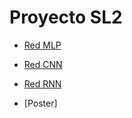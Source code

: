 # Proyecto SL2

- [Red MLP](https://colab.research.google.com/drive/1LIAN3q4nEn4JBX_l4bdDf1CLDjzlEOPS)

- [Red CNN](https://colab.research.google.com/drive/1RDUXKCjDdSZa5jZVSDpLJEgOhe1sJBc9)

- [Red RNN](https://colab.research.google.com/drive/1w9oy7AtY-5Def-cvgAzm96mWcmUlMp4e)

- [Poster]
